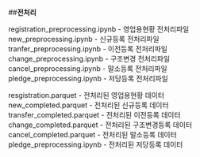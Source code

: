 ##**전처리**

registration_preprocessing.ipynb - 영업용현황 전처리파일  
new_preprocessing.ipynb - 신규등록 전처리파일  
tranfer_preprocessing.ipynb - 이전등록 전처리파일  
change_preprocessing.ipynb - 구조변경 전처리파일  
cancel_preprocessing.ipynb - 말소등록 전처리파일  
pledge_preprocessing.ipynb - 저당등록 전처리파일

resgistration.parquet - 전처리된 영업용현황 데이터  
new_completed.parquet - 전처리된 신규등록 데이터  
transfer_completed.parquet - 전처리된 이전등록 데이터  
change_completed.parquet - 전처리된 구조변경등록 데이터  
cancel_completed.parquet - 전처리된 말소등록 데이터
pledge_preprocessing.ipynb - 전처리된 저당등록 데이터

